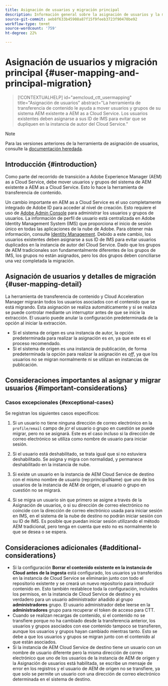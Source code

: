 ```yaml
---
title: Asignación de usuarios y migración principal
description: Información general sobre la asignación de usuarios y la migración principal
source-git-commit: aeb8f633b45908a87f15f9feeb3723f90470be92
workflow-type: tm+mt
source-wordcount: '759'
ht-degree: 22%

---
```


# Asignación de usuarios y migración principal {#user-mapping-and-principal-migration}

>[!CONTEXTUALHELP]
>id="aemcloud_ctt_usermapping"
>title="Asignación de usuarios"
>abstract="La herramienta de transferencia de contenido le ayuda a mover usuarios y grupos de su sistema AEM existente a AEM as a Cloud Service. Los usuarios existentes deben asignarse a sus ID de IMS para evitar que se dupliquen en la instancia de autor del Cloud Service."

>[!NOTE]
>Para las versiones anteriores de la herramienta de asignación de usuarios, consulte la [documentación heredada](/help/journey-migration/content-transfer-tool/user-mapping-tool-legacy/considerations-user-mapping-tool-legacy.md).

## Introducción {#introduction}

Como parte del recorrido de transición a Adobe Experience Manager (AEM) as a Cloud Service, debe mover usuarios y grupos del sistema de AEM existente a AEM as a Cloud Service. Esto lo hace la herramienta de transferencia de contenido.

Un cambio importante en AEM as a Cloud Service es el uso completamente integrado de Adobe ID para acceder al nivel de creación. Esto requiere el uso de [Adobe Admin Console](https://helpx.adobe.com/es/enterprise/using/admin-console.html) para administrar los usuarios y grupos de usuarios. La información de perfil de usuario está centralizada en Adobe Identity Management System (IMS) que proporciona el inicio de sesión único en todas las aplicaciones de la nube de Adobe. Para obtener más información, consulte [Identity Management](https://experienceleague.adobe.com/docs/experience-manager-cloud-service/overview/what-is-new-and-different.html?lang=es#identity-management). Debido a este cambio, los usuarios existentes deben asignarse a sus ID de IMS para evitar usuarios duplicados en la instancia de autor del Cloud Service. Dado que los grupos de AEM tradicionales son fundamentalmente diferentes de los grupos de IMS, los grupos no están asignados, pero los dos grupos deben conciliarse una vez completada la migración.

## Asignación de usuarios y detalles de migración {#user-mapping-detail}

La herramienta de transferencia de contenido y Cloud Acceleration Manager migrarán todos los usuarios asociados con el contenido que se está migrando. Esta asignación se realiza automáticamente y si se realiza se puede controlar mediante un interruptor antes de que se inicie la extracción. El usuario puede anular la configuración predeterminada de la opción al iniciar la extracción.

* Si el sistema de origen es una instancia de autor, la opción predeterminada para realizar la asignación es _en_, ya que este es el proceso recomendado.
* Si el sistema de origen es una instancia de publicación, de forma predeterminada la opción para realizar la asignación es _off_, ya que los usuarios no se migran normalmente ni se utilizan en instancias de publicación.

## Consideraciones importantes al asignar y migrar usuarios {#important-considerations}


### Casos excepcionales {#exceptional-cases}

Se registran los siguientes casos específicos:

1. Si un usuario no tiene ninguna dirección de correo electrónico en la `profile/email` campo de *jcr* el usuario o grupo en cuestión se puede migrar, pero no se asignará. Este es el caso incluso si la dirección de correo electrónico se utiliza como nombre de usuario para iniciar sesión.

1. Si el usuario está deshabilitado, se trata igual que si no estuviera deshabilitado. Se asigna y migra con normalidad, y permanece deshabilitado en la instancia de nube.

1. Si existe un usuario en la instancia de AEM Cloud Service de destino con el mismo nombre de usuario (rep:principalName) que uno de los usuarios de la instancia de AEM de origen, el usuario o grupo en cuestión no se migrará.

1. Si se migra un usuario sin que primero se asigne a través de la Asignación de usuarios, o si su dirección de correo electrónico no coincide con la dirección de correo electrónico usada para iniciar sesión en IMS, en el sistema de la nube de destino no podrán iniciar sesión con su ID de IMS. Es posible que puedan iniciar sesión utilizando el método AEM tradicional, pero tenga en cuenta que esto no es normalmente lo que se desea o se espera.


## Consideraciones adicionales {#additional-considerations}

* Si la configuración **Borrar el contenido existente en la instancia de Cloud antes de la ingesta** está configurado, los usuarios ya transferidos en la instancia de Cloud Service se eliminarán junto con todo el repositorio existente y se creará un nuevo repositorio para introducir contenido en. Esto también restablece toda la configuración, incluidos los permisos, en la instancia de Cloud Service de destino y es verdadero para un usuario administrador añadido al grupo **administradores** grupo. El usuario administrador debe leerse en la **administradores** grupo para recuperar el token de acceso para CTT.
* Cuando se realizan recargas de contenido, si el contenido no se transfiere porque no ha cambiado desde la transferencia anterior, los usuarios y grupos asociados con ese contenido tampoco se transfieren, aunque los usuarios y grupos hayan cambiado mientras tanto. Esto se debe a que los usuarios y grupos se migran junto con el contenido al que están asociados.
* Si la instancia de AEM Cloud Service de destino tiene un usuario con un nombre de usuario diferente pero la misma dirección de correo electrónico que uno de los usuarios de la instancia de AEM de origen y la Asignación de usuarios está habilitada, se escribe un mensaje de error en los registros y el usuario de AEM de origen no se transfiere, ya que solo se permite un usuario con una dirección de correo electrónico determinada en el sistema de destino.
